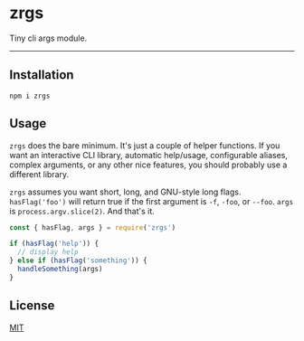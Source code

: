 # zrgs

Tiny cli args module.

--------

## Installation

`npm i zrgs`

## Usage

`zrgs` does the bare minimum. It's just a couple of helper functions. If you
want an interactive CLI library, automatic help/usage, configurable aliases,
complex arguments, or any other nice features, you should probably use a
different library.

`zrgs` assumes you want short, long, and GNU-style long flags. `hasFlag('foo')`
will return true if the first argument is `-f`, `-foo`, or `--foo`. `args` is
`process.argv.slice(2)`. And that's it.

```javascript
const { hasFlag, args } = require('zrgs')

if (hasFlag('help')) {
  // display help
} else if (hasFlag('something')) {
  handleSomething(args)
}
```

## License

[MIT](./LICENSE.md)
